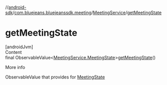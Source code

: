 //[android-sdk](../../../index.md)/[com.bluejeans.bluejeanssdk.meeting](../index.md)/[MeetingService](index.md)/[getMeetingState](get-meeting-state.md)



# getMeetingState  
[androidJvm]  
Content  
final ObservableValue<[MeetingService.MeetingState](-meeting-state/index.md)>[getMeetingState](get-meeting-state.md)()  
  
More info  


ObservableValue that provides for [MeetingState](-meeting-state/index.md)

  



